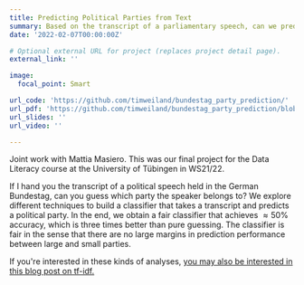```yaml
---
title: Predicting Political Parties from Text
summary: Based on the transcript of a parliamentary speech, can we predict which party the speaker belongs to?
date: '2022-02-07T00:00:00Z'

# Optional external URL for project (replaces project detail page).
external_link: ''

image:
  focal_point: Smart

url_code: 'https://github.com/timweiland/bundestag_party_prediction/'
url_pdf: 'https://github.com/timweiland/bundestag_party_prediction/blob/master/reports/project.pdf'
url_slides: ''
url_video: ''

---
```


Joint work with Mattia Masiero. This was our final project for the Data Literacy course at the University of Tübingen in WS21/22.

If I hand you the transcript of a political speech held in the German Bundestag, can you guess which party the speaker belongs to? We explore different techniques to build a classifier that takes a transcript and predicts a political party. In the end, we obtain a fair classifier that achieves $\approx 50$% accuracy, which is three times better than pure guessing. The classifier is fair in the sense that there are no large margins in prediction performance between large and small parties.

If you're interested in these kinds of analyses, [you may also be interested in this blog post on tf-idf.](/post/finding-important-words/finding_important_words/)
